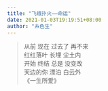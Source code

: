 ```yaml
---
title: "飞蛾扑火——命运"
date: 2021-01-03T19:19:51+08:00
author: "糸色生"
---
```


> 从前 现在 过去了 再不来  
> 红红落叶 长埋 尘土内    
> 开始 终结 总是 没变改  
> 天边的你 漂泊 白云外  
> 《一生所爱》  

